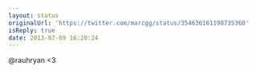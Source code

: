 ```yaml
---
layout: status
originalUrl: 'https://twitter.com/marcgg/status/354636161198735360'
isReply: true
date: 2013-07-09 16:20:24
---
```


@rauhryan &lt;3
